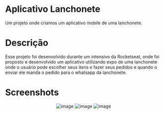 # Aplicativo Lanchonete
Um projeto onde criamos um aplicativo mobile de uma lanchonete.

# Descrição

Esse projeto foi desenvolvido durante um intensivo da Rocketseat, onde foi proposto e desenvolvido um aplicativo utilizando expo de uma lanchonete onde o usuário pode escolher seus itens e fazer seus pedidos e quando o enviar ele manda o pedido para o whatsapp da lanchonete.

# Screenshots
<div align="center" display="flex">

![image](https://github.com/S4nt1ag/ProjLanchoneteNative/assets/127254370/87297c85-edc7-4b66-ae16-581d3908de9c)
![image](https://github.com/S4nt1ag/ProjLanchoneteNative/assets/127254370/0c0099f8-58d8-42e7-9ef3-63b391d5ab49)
![image](https://github.com/S4nt1ag/ProjLanchoneteNative/assets/127254370/d172be10-caf6-4926-8a5d-ab48074b23a9)

</div>

